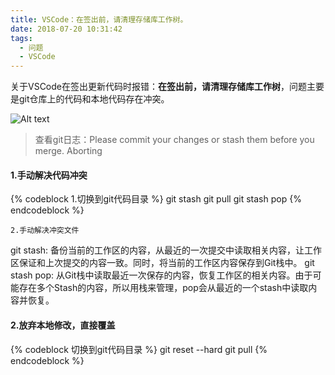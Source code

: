 ```yaml
---
title: VSCode：在签出前，请清理存储库工作树。
date: 2018-07-20 10:31:42
tags: 
  - 问题
  - VSCode
---
```


关于VSCode在签出更新代码时报错：**在签出前，请清理存储库工作树**，问题主要是git仓库上的代码和本地代码存在冲突。

<!-- more -->

![Alt text](https://s1.ax1x.com/2018/07/20/P3hXUe.png)

> 查看git日志：Please commit your changes or stash them before you merge. Aborting

#### 1.手动解决代码冲突

  {% codeblock 1.切换到git代码目录 %}
    git stash
    git pull
    git stash pop
  {% endcodeblock %}

    2.手动解决冲突文件

git stash: 备份当前的工作区的内容，从最近的一次提交中读取相关内容，让工作区保证和上次提交的内容一致。同时，将当前的工作区内容保存到Git栈中。
git stash pop: 从Git栈中读取最近一次保存的内容，恢复工作区的相关内容。由于可能存在多个Stash的内容，所以用栈来管理，pop会从最近的一个stash中读取内容并恢复。

#### 2.放弃本地修改，直接覆盖

  {% codeblock 切换到git代码目录 %}
    git reset --hard
    git pull
  {% endcodeblock %}